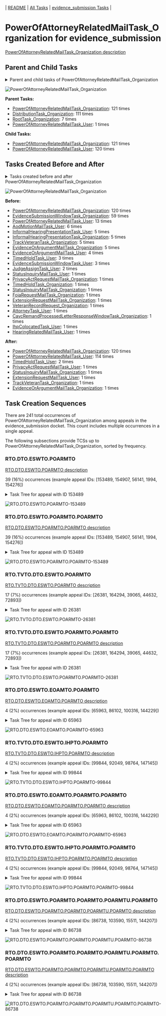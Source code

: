 <!-- DO NOT EDIT THIS FILE.  This file is autogenerated. -->
| [README](../README.md) | [All Tasks](../alltasks.md) | [evidence_submission Tasks](tasklist.md) |

# PowerOfAttorneyRelatedMailTask_Organization for evidence_submission

[PowerOfAttorneyRelatedMailTask_Organization description](../descr/PowerOfAttorneyRelatedMailTask_Organization.md)

## Parent and Child Tasks

<details><summary markdown='span'>Parent and child tasks of PowerOfAttorneyRelatedMailTask_Organization
</summary>

```
digraph G {
rankdir=LR;
node [shape=box]
"PowerOfAttorneyRelatedMailTask_Organization" -> "PowerOfAttorneyRelatedMailTask_Organization" [label=121]
"PowerOfAttorneyRelatedMailTask_Organization" -> "PowerOfAttorneyRelatedMailTask_User" [label=120]
"PowerOfAttorneyRelatedMailTask_Organization" -> "PowerOfAttorneyRelatedMailTask_Organization" [label=121]
"DistributionTask_Organization" -> "PowerOfAttorneyRelatedMailTask_Organization" [label=111]
"RootTask_Organization" -> "PowerOfAttorneyRelatedMailTask_Organization" [label=7]
"PowerOfAttorneyRelatedMailTask_User" -> "PowerOfAttorneyRelatedMailTask_Organization" [label=1]
}
```
</details>

![PowerOfAttorneyRelatedMailTask_Organization](dot/PowerOfAttorneyRelatedMailTask_Organization-parentchild.dot.png)

**Parent Tasks:**

   * [PowerOfAttorneyRelatedMailTask_Organization](PowerOfAttorneyRelatedMailTask_Organization.md): 121 times
   * [DistributionTask_Organization](DistributionTask_Organization.md): 111 times
   * [RootTask_Organization](RootTask_Organization.md): 7 times
   * [PowerOfAttorneyRelatedMailTask_User](PowerOfAttorneyRelatedMailTask_User.md): 1 times

**Child Tasks:**

   * [PowerOfAttorneyRelatedMailTask_Organization](PowerOfAttorneyRelatedMailTask_Organization.md): 121 times
   * [PowerOfAttorneyRelatedMailTask_User](PowerOfAttorneyRelatedMailTask_User.md): 120 times

## Tasks Created Before and After

<details><summary markdown='span'>Tasks created before and after PowerOfAttorneyRelatedMailTask_Organization</summary>

```
digraph G {
rankdir=LR;

"PowerOfAttorneyRelatedMailTask_Organization" -> "PowerOfAttorneyRelatedMailTask_Organization" [label=120]
"PowerOfAttorneyRelatedMailTask_Organization" -> "PowerOfAttorneyRelatedMailTask_User" [label=114]
"PowerOfAttorneyRelatedMailTask_Organization" -> "TimedHoldTask_User" [label=2]
"PowerOfAttorneyRelatedMailTask_Organization" -> "TrackVeteranTask_Organization" [label=1]
"PowerOfAttorneyRelatedMailTask_Organization" -> "StatusInquiryMailTask_Organization" [label=1]
"PowerOfAttorneyRelatedMailTask_Organization" -> "PrivacyActRequestMailTask_User" [label=1]
"PowerOfAttorneyRelatedMailTask_Organization" -> "ExtensionRequestMailTask_User" [label=1]
"PowerOfAttorneyRelatedMailTask_Organization" -> "EvidenceOrArgumentMailTask_Organization" [label=1]
"PowerOfAttorneyRelatedMailTask_Organization" -> "PowerOfAttorneyRelatedMailTask_Organization" [label=120]
"EvidenceSubmissionWindowTask_Organization" -> "PowerOfAttorneyRelatedMailTask_Organization" [label=59]
"PowerOfAttorneyRelatedMailTask_User" -> "PowerOfAttorneyRelatedMailTask_Organization" [label=13]
"AodMotionMailTask_User" -> "PowerOfAttorneyRelatedMailTask_Organization" [label=6]
"TrackVeteranTask_Organization" -> "PowerOfAttorneyRelatedMailTask_Organization" [label=5]
"InformalHearingPresentationTask_User" -> "PowerOfAttorneyRelatedMailTask_Organization" [label=5]
"InformalHearingPresentationTask_Organization" -> "PowerOfAttorneyRelatedMailTask_Organization" [label=5]
"EvidenceOrArgumentMailTask_Organization" -> "PowerOfAttorneyRelatedMailTask_Organization" [label=5]
"EvidenceOrArgumentMailTask_User" -> "PowerOfAttorneyRelatedMailTask_Organization" [label=4]
"TimedHoldTask_User" -> "PowerOfAttorneyRelatedMailTask_Organization" [label=3]
"EvidenceSubmissionWindowTask_User" -> "PowerOfAttorneyRelatedMailTask_Organization" [label=3]
"JudgeAssignTask_User" -> "PowerOfAttorneyRelatedMailTask_Organization" [label=2]
"VeteranRecordRequest_Organization" -> "PowerOfAttorneyRelatedMailTask_Organization" [label=1]
"TimedHoldTask_Organization" -> "PowerOfAttorneyRelatedMailTask_Organization" [label=1]
"StatusInquiryMailTask_User" -> "PowerOfAttorneyRelatedMailTask_Organization" [label=1]
"StatusInquiryMailTask_Organization" -> "PowerOfAttorneyRelatedMailTask_Organization" [label=1]
"PrivacyActRequestMailTask_Organization" -> "PowerOfAttorneyRelatedMailTask_Organization" [label=1]
"IhpColocatedTask_User" -> "PowerOfAttorneyRelatedMailTask_Organization" [label=1]
"HearingRelatedMailTask_User" -> "PowerOfAttorneyRelatedMailTask_Organization" [label=1]
"FoiaRequestMailTask_Organization" -> "PowerOfAttorneyRelatedMailTask_Organization" [label=1]
"ExtensionRequestMailTask_Organization" -> "PowerOfAttorneyRelatedMailTask_Organization" [label=1]
"CavcRemandProcessedLetterResponseWindowTask_Organization" -> "PowerOfAttorneyRelatedMailTask_Organization" [label=1]
"AttorneyTask_User" -> "PowerOfAttorneyRelatedMailTask_Organization" [label=1]
}
```
</details>

![PowerOfAttorneyRelatedMailTask_Organization](dot/PowerOfAttorneyRelatedMailTask_Organization.dot.png)

**Before:**

   * [PowerOfAttorneyRelatedMailTask_Organization](PowerOfAttorneyRelatedMailTask_Organization.md): 120 times
   * [EvidenceSubmissionWindowTask_Organization](EvidenceSubmissionWindowTask_Organization.md): 59 times
   * [PowerOfAttorneyRelatedMailTask_User](PowerOfAttorneyRelatedMailTask_User.md): 13 times
   * [AodMotionMailTask_User](AodMotionMailTask_User.md): 6 times
   * [InformalHearingPresentationTask_User](InformalHearingPresentationTask_User.md): 5 times
   * [InformalHearingPresentationTask_Organization](InformalHearingPresentationTask_Organization.md): 5 times
   * [TrackVeteranTask_Organization](TrackVeteranTask_Organization.md): 5 times
   * [EvidenceOrArgumentMailTask_Organization](EvidenceOrArgumentMailTask_Organization.md): 5 times
   * [EvidenceOrArgumentMailTask_User](EvidenceOrArgumentMailTask_User.md): 4 times
   * [TimedHoldTask_User](TimedHoldTask_User.md): 3 times
   * [EvidenceSubmissionWindowTask_User](EvidenceSubmissionWindowTask_User.md): 3 times
   * [JudgeAssignTask_User](JudgeAssignTask_User.md): 2 times
   * [StatusInquiryMailTask_User](StatusInquiryMailTask_User.md): 1 times
   * [PrivacyActRequestMailTask_Organization](PrivacyActRequestMailTask_Organization.md): 1 times
   * [TimedHoldTask_Organization](TimedHoldTask_Organization.md): 1 times
   * [StatusInquiryMailTask_Organization](StatusInquiryMailTask_Organization.md): 1 times
   * [FoiaRequestMailTask_Organization](FoiaRequestMailTask_Organization.md): 1 times
   * [ExtensionRequestMailTask_Organization](ExtensionRequestMailTask_Organization.md): 1 times
   * [VeteranRecordRequest_Organization](VeteranRecordRequest_Organization.md): 1 times
   * [AttorneyTask_User](AttorneyTask_User.md): 1 times
   * [CavcRemandProcessedLetterResponseWindowTask_Organization](CavcRemandProcessedLetterResponseWindowTask_Organization.md): 1 times
   * [IhpColocatedTask_User](IhpColocatedTask_User.md): 1 times
   * [HearingRelatedMailTask_User](HearingRelatedMailTask_User.md): 1 times

**After:**

   * [PowerOfAttorneyRelatedMailTask_Organization](PowerOfAttorneyRelatedMailTask_Organization.md): 120 times
   * [PowerOfAttorneyRelatedMailTask_User](PowerOfAttorneyRelatedMailTask_User.md): 114 times
   * [TimedHoldTask_User](TimedHoldTask_User.md): 2 times
   * [PrivacyActRequestMailTask_User](PrivacyActRequestMailTask_User.md): 1 times
   * [StatusInquiryMailTask_Organization](StatusInquiryMailTask_Organization.md): 1 times
   * [ExtensionRequestMailTask_User](ExtensionRequestMailTask_User.md): 1 times
   * [TrackVeteranTask_Organization](TrackVeteranTask_Organization.md): 1 times
   * [EvidenceOrArgumentMailTask_Organization](EvidenceOrArgumentMailTask_Organization.md): 1 times

## Task Creation Sequences

There are 241 total occurrences of PowerOfAttorneyRelatedMailTask_Organization among appeals in the evidence_submission docket.  This count includes multiple occurrences in a single appeal.

The following subsections provide TCSs up to PowerOfAttorneyRelatedMailTask_Organization, sorted by frequency.

### RTO.DTO.ESWTO.POARMTO

[RTO.DTO.ESWTO.POARMTO description](../descr/RTO.DTO.ESWTO.POARMTO.md)

39 (16%) occurrences (example appeal IDs: [153489, 154907, 56141, 1994, 154276])

<details><summary markdown='span'>Task Tree for appeal with ID 153489</summary>

```
@startuml
skinparam {
  ObjectBorderColor #555
  ObjectBorderThickness 0
  ObjectFontStyle bold
  ObjectFontSize 14
  ObjectAttributeFontColor #333
  ObjectAttributeFontSize 12
}
  object 0.RootTask #8dd3c7 {
Organization
}
  object 1.DistributionTask #ffffb3 {
Organization
}
  object 2.EvidenceSubmissionWindowTask #fccde5 {
Organization
}
  object 3.PowerOfAttorneyRelatedMailTask #bc80bd {
Organization  <back:white>    </back>
}
  object 4.PowerOfAttorneyRelatedMailTask #bc80bd {
Organization  <back:white>    </back>
}
  object 5.PowerOfAttorneyRelatedMailTask #bc80bd {
User
}
  object 6.PowerOfAttorneyRelatedMailTask #bc80bd {
User
}
0.RootTask -- 1.DistributionTask
1.DistributionTask -- 2.EvidenceSubmissionWindowTask
1.DistributionTask -- 3.PowerOfAttorneyRelatedMailTask
3.PowerOfAttorneyRelatedMailTask -- 4.PowerOfAttorneyRelatedMailTask
4.PowerOfAttorneyRelatedMailTask -- 5.PowerOfAttorneyRelatedMailTask
4.PowerOfAttorneyRelatedMailTask -- 6.PowerOfAttorneyRelatedMailTask
@enduml
```
</details>

![RTO.DTO.ESWTO.POARMTO-153489](uml/RTO.DTO.ESWTO.POARMTO-153489.png)

### RTO.DTO.ESWTO.POARMTO.POARMTO

[RTO.DTO.ESWTO.POARMTO.POARMTO description](../descr/RTO.DTO.ESWTO.POARMTO.POARMTO.md)

39 (16%) occurrences (example appeal IDs: [153489, 154907, 56141, 1994, 154276])

<details><summary markdown='span'>Task Tree for appeal with ID 153489</summary>

```
@startuml
skinparam {
  ObjectBorderColor #555
  ObjectBorderThickness 0
  ObjectFontStyle bold
  ObjectFontSize 14
  ObjectAttributeFontColor #333
  ObjectAttributeFontSize 12
}
  object 0.RootTask #8dd3c7 {
Organization
}
  object 1.DistributionTask #ffffb3 {
Organization
}
  object 2.EvidenceSubmissionWindowTask #fccde5 {
Organization
}
  object 3.PowerOfAttorneyRelatedMailTask #bc80bd {
Organization  <back:white>    </back>
}
  object 4.PowerOfAttorneyRelatedMailTask #bc80bd {
Organization  <back:white>    </back>
}
  object 5.PowerOfAttorneyRelatedMailTask #bc80bd {
User
}
  object 6.PowerOfAttorneyRelatedMailTask #bc80bd {
User
}
0.RootTask -- 1.DistributionTask
1.DistributionTask -- 2.EvidenceSubmissionWindowTask
1.DistributionTask -- 3.PowerOfAttorneyRelatedMailTask
3.PowerOfAttorneyRelatedMailTask -- 4.PowerOfAttorneyRelatedMailTask
4.PowerOfAttorneyRelatedMailTask -- 5.PowerOfAttorneyRelatedMailTask
4.PowerOfAttorneyRelatedMailTask -- 6.PowerOfAttorneyRelatedMailTask
@enduml
```
</details>

![RTO.DTO.ESWTO.POARMTO.POARMTO-153489](uml/RTO.DTO.ESWTO.POARMTO.POARMTO-153489.png)

### RTO.TVTO.DTO.ESWTO.POARMTO

[RTO.TVTO.DTO.ESWTO.POARMTO description](../descr/RTO.TVTO.DTO.ESWTO.POARMTO.md)

17 (7%) occurrences (example appeal IDs: [26381, 164294, 39065, 44632, 72893])

<details><summary markdown='span'>Task Tree for appeal with ID 26381</summary>

```
@startuml
skinparam {
  ObjectBorderColor #555
  ObjectBorderThickness 0
  ObjectFontStyle bold
  ObjectFontSize 14
  ObjectAttributeFontColor #333
  ObjectAttributeFontSize 12
}
  object 0.RootTask #8dd3c7 {
Organization
}
  object 1.TrackVeteranTask #bebada {
Organization
}
  object 2.DistributionTask #ffffb3 {
Organization
}
  object 3.EvidenceSubmissionWindowTask #fccde5 {
Organization
}
  object 4.PowerOfAttorneyRelatedMailTask #bc80bd {
Organization  <back:white>    </back>
}
  object 5.PowerOfAttorneyRelatedMailTask #bc80bd {
Organization  <back:white>    </back>
}
  object 6.PowerOfAttorneyRelatedMailTask #bc80bd {
User
}
  object 7.JudgeAssignTask #ccebc5 {
User
}
  object 8.JudgeDecisionReviewTask #d9d9d9 {
User
}
  object 9.AttorneyTask #bc80bd {
User
}
  object 10.BvaDispatchTask #b3de69 {
Organization
}
  object 11.BvaDispatchTask #b3de69 {
User
}
  object 12.ReconsiderationMotionMailTask #fdb462 {
Organization
}
  object 13.ReconsiderationMotionMailTask #fdb462 {
Organization
}
  object 14.ReconsiderationMotionMailTask #fdb462 {
User
}
0.RootTask -- 1.TrackVeteranTask
0.RootTask -- 2.DistributionTask
2.DistributionTask -- 3.EvidenceSubmissionWindowTask
2.DistributionTask -- 4.PowerOfAttorneyRelatedMailTask
4.PowerOfAttorneyRelatedMailTask -- 5.PowerOfAttorneyRelatedMailTask
5.PowerOfAttorneyRelatedMailTask -- 6.PowerOfAttorneyRelatedMailTask
0.RootTask -- 7.JudgeAssignTask
0.RootTask -- 8.JudgeDecisionReviewTask
8.JudgeDecisionReviewTask -- 9.AttorneyTask
0.RootTask -- 10.BvaDispatchTask
10.BvaDispatchTask -- 11.BvaDispatchTask
0.RootTask -- 12.ReconsiderationMotionMailTask
12.ReconsiderationMotionMailTask -- 13.ReconsiderationMotionMailTask
13.ReconsiderationMotionMailTask -- 14.ReconsiderationMotionMailTask
@enduml
```
</details>

![RTO.TVTO.DTO.ESWTO.POARMTO-26381](uml/RTO.TVTO.DTO.ESWTO.POARMTO-26381.png)

### RTO.TVTO.DTO.ESWTO.POARMTO.POARMTO

[RTO.TVTO.DTO.ESWTO.POARMTO.POARMTO description](../descr/RTO.TVTO.DTO.ESWTO.POARMTO.POARMTO.md)

17 (7%) occurrences (example appeal IDs: [26381, 164294, 39065, 44632, 72893])

<details><summary markdown='span'>Task Tree for appeal with ID 26381</summary>

```
@startuml
skinparam {
  ObjectBorderColor #555
  ObjectBorderThickness 0
  ObjectFontStyle bold
  ObjectFontSize 14
  ObjectAttributeFontColor #333
  ObjectAttributeFontSize 12
}
  object 0.RootTask #8dd3c7 {
Organization
}
  object 1.TrackVeteranTask #bebada {
Organization
}
  object 2.DistributionTask #ffffb3 {
Organization
}
  object 3.EvidenceSubmissionWindowTask #fccde5 {
Organization
}
  object 4.PowerOfAttorneyRelatedMailTask #bc80bd {
Organization  <back:white>    </back>
}
  object 5.PowerOfAttorneyRelatedMailTask #bc80bd {
Organization  <back:white>    </back>
}
  object 6.PowerOfAttorneyRelatedMailTask #bc80bd {
User
}
  object 7.JudgeAssignTask #ccebc5 {
User
}
  object 8.JudgeDecisionReviewTask #d9d9d9 {
User
}
  object 9.AttorneyTask #bc80bd {
User
}
  object 10.BvaDispatchTask #b3de69 {
Organization
}
  object 11.BvaDispatchTask #b3de69 {
User
}
  object 12.ReconsiderationMotionMailTask #fdb462 {
Organization
}
  object 13.ReconsiderationMotionMailTask #fdb462 {
Organization
}
  object 14.ReconsiderationMotionMailTask #fdb462 {
User
}
0.RootTask -- 1.TrackVeteranTask
0.RootTask -- 2.DistributionTask
2.DistributionTask -- 3.EvidenceSubmissionWindowTask
2.DistributionTask -- 4.PowerOfAttorneyRelatedMailTask
4.PowerOfAttorneyRelatedMailTask -- 5.PowerOfAttorneyRelatedMailTask
5.PowerOfAttorneyRelatedMailTask -- 6.PowerOfAttorneyRelatedMailTask
0.RootTask -- 7.JudgeAssignTask
0.RootTask -- 8.JudgeDecisionReviewTask
8.JudgeDecisionReviewTask -- 9.AttorneyTask
0.RootTask -- 10.BvaDispatchTask
10.BvaDispatchTask -- 11.BvaDispatchTask
0.RootTask -- 12.ReconsiderationMotionMailTask
12.ReconsiderationMotionMailTask -- 13.ReconsiderationMotionMailTask
13.ReconsiderationMotionMailTask -- 14.ReconsiderationMotionMailTask
@enduml
```
</details>

![RTO.TVTO.DTO.ESWTO.POARMTO.POARMTO-26381](uml/RTO.TVTO.DTO.ESWTO.POARMTO.POARMTO-26381.png)

### RTO.DTO.ESWTO.EOAMTO.POARMTO

[RTO.DTO.ESWTO.EOAMTO.POARMTO description](../descr/RTO.DTO.ESWTO.EOAMTO.POARMTO.md)

4 (2%) occurrences (example appeal IDs: [65963, 86102, 100316, 144229])

<details><summary markdown='span'>Task Tree for appeal with ID 65963</summary>

```
@startuml
skinparam {
  ObjectBorderColor #555
  ObjectBorderThickness 0
  ObjectFontStyle bold
  ObjectFontSize 14
  ObjectAttributeFontColor #333
  ObjectAttributeFontSize 12
}
  object 0.RootTask #8dd3c7 {
Organization
}
  object 1.TrackVeteranTask #bebada {
Organization
}
  object 2.DistributionTask #ffffb3 {
Organization
}
  object 3.EvidenceSubmissionWindowTask #fccde5 {
Organization
}
  object 4.InformalHearingPresentationTask #fdb462 {
Organization
}
  object 5.EvidenceOrArgumentMailTask #ffffb3 {
Organization
}
  object 6.PowerOfAttorneyRelatedMailTask #bc80bd {
Organization  <back:white>    </back>
}
  object 7.PowerOfAttorneyRelatedMailTask #bc80bd {
Organization  <back:white>    </back>
}
  object 8.PowerOfAttorneyRelatedMailTask #bc80bd {
User
}
  object 9.PowerOfAttorneyRelatedMailTask #bc80bd {
User
}
  object 10.InformalHearingPresentationTask #fdb462 {
User
}
  object 11.PowerOfAttorneyRelatedMailTask #bc80bd {
Organization  <back:white>    </back>
}
  object 12.PowerOfAttorneyRelatedMailTask #bc80bd {
Organization  <back:white>    </back>
}
  object 13.PowerOfAttorneyRelatedMailTask #bc80bd {
User
}
0.RootTask -- 1.TrackVeteranTask
0.RootTask -- 2.DistributionTask
2.DistributionTask -- 3.EvidenceSubmissionWindowTask
2.DistributionTask -- 4.InformalHearingPresentationTask
0.RootTask -- 5.EvidenceOrArgumentMailTask
2.DistributionTask -- 6.PowerOfAttorneyRelatedMailTask
6.PowerOfAttorneyRelatedMailTask -- 7.PowerOfAttorneyRelatedMailTask
7.PowerOfAttorneyRelatedMailTask -- 8.PowerOfAttorneyRelatedMailTask
7.PowerOfAttorneyRelatedMailTask -- 9.PowerOfAttorneyRelatedMailTask
4.InformalHearingPresentationTask -- 10.InformalHearingPresentationTask
2.DistributionTask -- 11.PowerOfAttorneyRelatedMailTask
11.PowerOfAttorneyRelatedMailTask -- 12.PowerOfAttorneyRelatedMailTask
12.PowerOfAttorneyRelatedMailTask -- 13.PowerOfAttorneyRelatedMailTask
@enduml
```
</details>

![RTO.DTO.ESWTO.EOAMTO.POARMTO-65963](uml/RTO.DTO.ESWTO.EOAMTO.POARMTO-65963.png)

### RTO.TVTO.DTO.ESWTO.IHPTO.POARMTO

[RTO.TVTO.DTO.ESWTO.IHPTO.POARMTO description](../descr/RTO.TVTO.DTO.ESWTO.IHPTO.POARMTO.md)

4 (2%) occurrences (example appeal IDs: [99844, 92049, 98764, 147145])

<details><summary markdown='span'>Task Tree for appeal with ID 99844</summary>

```
@startuml
skinparam {
  ObjectBorderColor #555
  ObjectBorderThickness 0
  ObjectFontStyle bold
  ObjectFontSize 14
  ObjectAttributeFontColor #333
  ObjectAttributeFontSize 12
}
  object 0.RootTask #8dd3c7 {
Organization
}
  object 1.TrackVeteranTask #bebada {
Organization
}
  object 2.DistributionTask #ffffb3 {
Organization
}
  object 3.EvidenceSubmissionWindowTask #fccde5 {
Organization
}
  object 4.InformalHearingPresentationTask #fdb462 {
Organization
}
  object 5.PowerOfAttorneyRelatedMailTask #bc80bd {
Organization  <back:white>    </back>
}
  object 6.PowerOfAttorneyRelatedMailTask #bc80bd {
Organization  <back:white>    </back>
}
  object 7.PowerOfAttorneyRelatedMailTask #bc80bd {
User
}
  object 8.PowerOfAttorneyRelatedMailTask #bc80bd {
Organization  <back:white>    </back>
}
  object 9.PowerOfAttorneyRelatedMailTask #bc80bd {
Organization  <back:white>    </back>
}
  object 10.PowerOfAttorneyRelatedMailTask #bc80bd {
User
}
  object 11.InformalHearingPresentationTask #fdb462 {
User
}
0.RootTask -- 1.TrackVeteranTask
0.RootTask -- 2.DistributionTask
2.DistributionTask -- 3.EvidenceSubmissionWindowTask
2.DistributionTask -- 4.InformalHearingPresentationTask
2.DistributionTask -- 5.PowerOfAttorneyRelatedMailTask
5.PowerOfAttorneyRelatedMailTask -- 6.PowerOfAttorneyRelatedMailTask
6.PowerOfAttorneyRelatedMailTask -- 7.PowerOfAttorneyRelatedMailTask
2.DistributionTask -- 8.PowerOfAttorneyRelatedMailTask
8.PowerOfAttorneyRelatedMailTask -- 9.PowerOfAttorneyRelatedMailTask
9.PowerOfAttorneyRelatedMailTask -- 10.PowerOfAttorneyRelatedMailTask
4.InformalHearingPresentationTask -- 11.InformalHearingPresentationTask
@enduml
```
</details>

![RTO.TVTO.DTO.ESWTO.IHPTO.POARMTO-99844](uml/RTO.TVTO.DTO.ESWTO.IHPTO.POARMTO-99844.png)

### RTO.DTO.ESWTO.EOAMTO.POARMTO.POARMTO

[RTO.DTO.ESWTO.EOAMTO.POARMTO.POARMTO description](../descr/RTO.DTO.ESWTO.EOAMTO.POARMTO.POARMTO.md)

4 (2%) occurrences (example appeal IDs: [65963, 86102, 100316, 144229])

<details><summary markdown='span'>Task Tree for appeal with ID 65963</summary>

```
@startuml
skinparam {
  ObjectBorderColor #555
  ObjectBorderThickness 0
  ObjectFontStyle bold
  ObjectFontSize 14
  ObjectAttributeFontColor #333
  ObjectAttributeFontSize 12
}
  object 0.RootTask #8dd3c7 {
Organization
}
  object 1.TrackVeteranTask #bebada {
Organization
}
  object 2.DistributionTask #ffffb3 {
Organization
}
  object 3.EvidenceSubmissionWindowTask #fccde5 {
Organization
}
  object 4.InformalHearingPresentationTask #fdb462 {
Organization
}
  object 5.EvidenceOrArgumentMailTask #ffffb3 {
Organization
}
  object 6.PowerOfAttorneyRelatedMailTask #bc80bd {
Organization  <back:white>    </back>
}
  object 7.PowerOfAttorneyRelatedMailTask #bc80bd {
Organization  <back:white>    </back>
}
  object 8.PowerOfAttorneyRelatedMailTask #bc80bd {
User
}
  object 9.PowerOfAttorneyRelatedMailTask #bc80bd {
User
}
  object 10.InformalHearingPresentationTask #fdb462 {
User
}
  object 11.PowerOfAttorneyRelatedMailTask #bc80bd {
Organization  <back:white>    </back>
}
  object 12.PowerOfAttorneyRelatedMailTask #bc80bd {
Organization  <back:white>    </back>
}
  object 13.PowerOfAttorneyRelatedMailTask #bc80bd {
User
}
0.RootTask -- 1.TrackVeteranTask
0.RootTask -- 2.DistributionTask
2.DistributionTask -- 3.EvidenceSubmissionWindowTask
2.DistributionTask -- 4.InformalHearingPresentationTask
0.RootTask -- 5.EvidenceOrArgumentMailTask
2.DistributionTask -- 6.PowerOfAttorneyRelatedMailTask
6.PowerOfAttorneyRelatedMailTask -- 7.PowerOfAttorneyRelatedMailTask
7.PowerOfAttorneyRelatedMailTask -- 8.PowerOfAttorneyRelatedMailTask
7.PowerOfAttorneyRelatedMailTask -- 9.PowerOfAttorneyRelatedMailTask
4.InformalHearingPresentationTask -- 10.InformalHearingPresentationTask
2.DistributionTask -- 11.PowerOfAttorneyRelatedMailTask
11.PowerOfAttorneyRelatedMailTask -- 12.PowerOfAttorneyRelatedMailTask
12.PowerOfAttorneyRelatedMailTask -- 13.PowerOfAttorneyRelatedMailTask
@enduml
```
</details>

![RTO.DTO.ESWTO.EOAMTO.POARMTO.POARMTO-65963](uml/RTO.DTO.ESWTO.EOAMTO.POARMTO.POARMTO-65963.png)

### RTO.TVTO.DTO.ESWTO.IHPTO.POARMTO.POARMTO

[RTO.TVTO.DTO.ESWTO.IHPTO.POARMTO.POARMTO description](../descr/RTO.TVTO.DTO.ESWTO.IHPTO.POARMTO.POARMTO.md)

4 (2%) occurrences (example appeal IDs: [99844, 92049, 98764, 147145])

<details><summary markdown='span'>Task Tree for appeal with ID 99844</summary>

```
@startuml
skinparam {
  ObjectBorderColor #555
  ObjectBorderThickness 0
  ObjectFontStyle bold
  ObjectFontSize 14
  ObjectAttributeFontColor #333
  ObjectAttributeFontSize 12
}
  object 0.RootTask #8dd3c7 {
Organization
}
  object 1.TrackVeteranTask #bebada {
Organization
}
  object 2.DistributionTask #ffffb3 {
Organization
}
  object 3.EvidenceSubmissionWindowTask #fccde5 {
Organization
}
  object 4.InformalHearingPresentationTask #fdb462 {
Organization
}
  object 5.PowerOfAttorneyRelatedMailTask #bc80bd {
Organization  <back:white>    </back>
}
  object 6.PowerOfAttorneyRelatedMailTask #bc80bd {
Organization  <back:white>    </back>
}
  object 7.PowerOfAttorneyRelatedMailTask #bc80bd {
User
}
  object 8.PowerOfAttorneyRelatedMailTask #bc80bd {
Organization  <back:white>    </back>
}
  object 9.PowerOfAttorneyRelatedMailTask #bc80bd {
Organization  <back:white>    </back>
}
  object 10.PowerOfAttorneyRelatedMailTask #bc80bd {
User
}
  object 11.InformalHearingPresentationTask #fdb462 {
User
}
0.RootTask -- 1.TrackVeteranTask
0.RootTask -- 2.DistributionTask
2.DistributionTask -- 3.EvidenceSubmissionWindowTask
2.DistributionTask -- 4.InformalHearingPresentationTask
2.DistributionTask -- 5.PowerOfAttorneyRelatedMailTask
5.PowerOfAttorneyRelatedMailTask -- 6.PowerOfAttorneyRelatedMailTask
6.PowerOfAttorneyRelatedMailTask -- 7.PowerOfAttorneyRelatedMailTask
2.DistributionTask -- 8.PowerOfAttorneyRelatedMailTask
8.PowerOfAttorneyRelatedMailTask -- 9.PowerOfAttorneyRelatedMailTask
9.PowerOfAttorneyRelatedMailTask -- 10.PowerOfAttorneyRelatedMailTask
4.InformalHearingPresentationTask -- 11.InformalHearingPresentationTask
@enduml
```
</details>

![RTO.TVTO.DTO.ESWTO.IHPTO.POARMTO.POARMTO-99844](uml/RTO.TVTO.DTO.ESWTO.IHPTO.POARMTO.POARMTO-99844.png)

### RTO.DTO.ESWTO.POARMTO.POARMTO.POARMTU.POARMTO

[RTO.DTO.ESWTO.POARMTO.POARMTO.POARMTU.POARMTO description](../descr/RTO.DTO.ESWTO.POARMTO.POARMTO.POARMTU.POARMTO.md)

4 (2%) occurrences (example appeal IDs: [86738, 103590, 15511, 144207])

<details><summary markdown='span'>Task Tree for appeal with ID 86738</summary>

```
@startuml
skinparam {
  ObjectBorderColor #555
  ObjectBorderThickness 0
  ObjectFontStyle bold
  ObjectFontSize 14
  ObjectAttributeFontColor #333
  ObjectAttributeFontSize 12
}
  object 0.RootTask #8dd3c7 {
Organization
}
  object 1.DistributionTask #ffffb3 {
Organization
}
  object 2.EvidenceSubmissionWindowTask #fccde5 {
Organization
}
  object 3.PowerOfAttorneyRelatedMailTask #bc80bd {
Organization  <back:white>    </back>
}
  object 4.PowerOfAttorneyRelatedMailTask #bc80bd {
Organization  <back:white>    </back>
}
  object 5.PowerOfAttorneyRelatedMailTask #bc80bd {
User
}
  object 6.PowerOfAttorneyRelatedMailTask #bc80bd {
User
}
  object 7.PowerOfAttorneyRelatedMailTask #bc80bd {
Organization  <back:white>    </back>
}
  object 8.PowerOfAttorneyRelatedMailTask #bc80bd {
Organization  <back:white>    </back>
}
  object 9.PowerOfAttorneyRelatedMailTask #bc80bd {
User
}
  object 10.PowerOfAttorneyRelatedMailTask #bc80bd {
User
}
  object 11.EvidenceOrArgumentMailTask #ffffb3 {
Organization
}
  object 12.PowerOfAttorneyRelatedMailTask #bc80bd {
Organization  <back:white>    </back>
}
  object 13.PowerOfAttorneyRelatedMailTask #bc80bd {
Organization  <back:white>    </back>
}
  object 14.PowerOfAttorneyRelatedMailTask #bc80bd {
User
}
0.RootTask -- 1.DistributionTask
1.DistributionTask -- 2.EvidenceSubmissionWindowTask
1.DistributionTask -- 3.PowerOfAttorneyRelatedMailTask
3.PowerOfAttorneyRelatedMailTask -- 4.PowerOfAttorneyRelatedMailTask
4.PowerOfAttorneyRelatedMailTask -- 5.PowerOfAttorneyRelatedMailTask
4.PowerOfAttorneyRelatedMailTask -- 6.PowerOfAttorneyRelatedMailTask
1.DistributionTask -- 7.PowerOfAttorneyRelatedMailTask
7.PowerOfAttorneyRelatedMailTask -- 8.PowerOfAttorneyRelatedMailTask
8.PowerOfAttorneyRelatedMailTask -- 9.PowerOfAttorneyRelatedMailTask
8.PowerOfAttorneyRelatedMailTask -- 10.PowerOfAttorneyRelatedMailTask
0.RootTask -- 11.EvidenceOrArgumentMailTask
1.DistributionTask -- 12.PowerOfAttorneyRelatedMailTask
12.PowerOfAttorneyRelatedMailTask -- 13.PowerOfAttorneyRelatedMailTask
13.PowerOfAttorneyRelatedMailTask -- 14.PowerOfAttorneyRelatedMailTask
@enduml
```
</details>

![RTO.DTO.ESWTO.POARMTO.POARMTO.POARMTU.POARMTO-86738](uml/RTO.DTO.ESWTO.POARMTO.POARMTO.POARMTU.POARMTO-86738.png)

### RTO.DTO.ESWTO.POARMTO.POARMTO.POARMTU.POARMTO.POARMTO

[RTO.DTO.ESWTO.POARMTO.POARMTO.POARMTU.POARMTO.POARMTO description](../descr/RTO.DTO.ESWTO.POARMTO.POARMTO.POARMTU.POARMTO.POARMTO.md)

4 (2%) occurrences (example appeal IDs: [86738, 103590, 15511, 144207])

<details><summary markdown='span'>Task Tree for appeal with ID 86738</summary>

```
@startuml
skinparam {
  ObjectBorderColor #555
  ObjectBorderThickness 0
  ObjectFontStyle bold
  ObjectFontSize 14
  ObjectAttributeFontColor #333
  ObjectAttributeFontSize 12
}
  object 0.RootTask #8dd3c7 {
Organization
}
  object 1.DistributionTask #ffffb3 {
Organization
}
  object 2.EvidenceSubmissionWindowTask #fccde5 {
Organization
}
  object 3.PowerOfAttorneyRelatedMailTask #bc80bd {
Organization  <back:white>    </back>
}
  object 4.PowerOfAttorneyRelatedMailTask #bc80bd {
Organization  <back:white>    </back>
}
  object 5.PowerOfAttorneyRelatedMailTask #bc80bd {
User
}
  object 6.PowerOfAttorneyRelatedMailTask #bc80bd {
User
}
  object 7.PowerOfAttorneyRelatedMailTask #bc80bd {
Organization  <back:white>    </back>
}
  object 8.PowerOfAttorneyRelatedMailTask #bc80bd {
Organization  <back:white>    </back>
}
  object 9.PowerOfAttorneyRelatedMailTask #bc80bd {
User
}
  object 10.PowerOfAttorneyRelatedMailTask #bc80bd {
User
}
  object 11.EvidenceOrArgumentMailTask #ffffb3 {
Organization
}
  object 12.PowerOfAttorneyRelatedMailTask #bc80bd {
Organization  <back:white>    </back>
}
  object 13.PowerOfAttorneyRelatedMailTask #bc80bd {
Organization  <back:white>    </back>
}
  object 14.PowerOfAttorneyRelatedMailTask #bc80bd {
User
}
0.RootTask -- 1.DistributionTask
1.DistributionTask -- 2.EvidenceSubmissionWindowTask
1.DistributionTask -- 3.PowerOfAttorneyRelatedMailTask
3.PowerOfAttorneyRelatedMailTask -- 4.PowerOfAttorneyRelatedMailTask
4.PowerOfAttorneyRelatedMailTask -- 5.PowerOfAttorneyRelatedMailTask
4.PowerOfAttorneyRelatedMailTask -- 6.PowerOfAttorneyRelatedMailTask
1.DistributionTask -- 7.PowerOfAttorneyRelatedMailTask
7.PowerOfAttorneyRelatedMailTask -- 8.PowerOfAttorneyRelatedMailTask
8.PowerOfAttorneyRelatedMailTask -- 9.PowerOfAttorneyRelatedMailTask
8.PowerOfAttorneyRelatedMailTask -- 10.PowerOfAttorneyRelatedMailTask
0.RootTask -- 11.EvidenceOrArgumentMailTask
1.DistributionTask -- 12.PowerOfAttorneyRelatedMailTask
12.PowerOfAttorneyRelatedMailTask -- 13.PowerOfAttorneyRelatedMailTask
13.PowerOfAttorneyRelatedMailTask -- 14.PowerOfAttorneyRelatedMailTask
@enduml
```
</details>

![RTO.DTO.ESWTO.POARMTO.POARMTO.POARMTU.POARMTO.POARMTO-86738](uml/RTO.DTO.ESWTO.POARMTO.POARMTO.POARMTU.POARMTO.POARMTO-86738.png)

